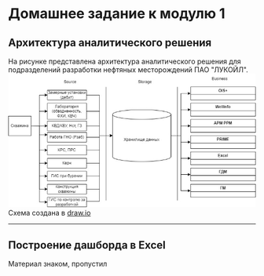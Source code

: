 # Домашнее задание к модулю 1
## Архитектура аналитического решения
На рисунке представлена архитектура аналитического решения для подразделений разработки нефтяных месторождений ПАО "ЛУКОЙЛ".\
![Структура данных](https://github.com/Bupley/datalearn/blob/main/de-101/module-01/%D0%94%D0%B8%D0%B0%D0%B3%D1%80%D0%B0%D0%BC%D0%BC%D0%B0%20%D0%B1%D0%B5%D0%B7%20%D0%BD%D0%B0%D0%B7%D0%B2%D0%B0%D0%BD%D0%B8%D1%8F.jpg)\
Схема создана в [draw.io](https://app.diagrams.net/#G1bJNN-ibOqOT5F_kh6Mp5eCotVPDCURMb#%7B%22pageId%22%3A%221Cv9J9e2tN_Hagr7Ge6-%22%7D)
___
## Построение дашборда в Excel
Материал знаком, пропустил